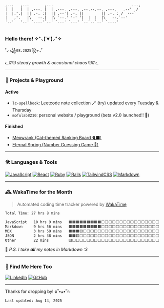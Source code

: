 <!-- ASCII header for fun! -->
<!-- URL: http://patorjk.com/software/taag/ -->
```
                                                               
,--.   ,--.       ,--.                                    .--, 
|  |   |  | ,---. |  | ,---. ,---. ,--,--,--. ,---.   .--'  /  
|  |.'.|  || .-. :|  || .--'| .-. ||        || .-. : /  ---`   
|   ,'.   |\   --.|  |\ `--.' '-' '|  |  |  |\   --.`--'       
'--'   '--' `----'`--' `---' `---' `--`--`--' `----'           
                                                               
```
### Hello there! ✧⁺⸜(˙▾˙)⸝⁺✧

˚₊‧꧁`08.2025`꧂‧₊˚

ᓚᘏᗢ _steady growth & occasional chaos_ ᗢᘏᓚ


---


### 🧶 Projects & Playground

#### Active

- `lc-spellbook`: Leetcode note collection 🪄 (try) updated every Tuesday & Thursday
- `mofulab8210`: personal website / playground (beta v2.0 launched!! 🎉)
<!-- - `mofulab-reactjs`: Practicing React components (JSX only for now!) -->

#### Finished

- [Meowrank (Cat-themed Ranking Board 🐈‍⬛)](https://meowrank.netlify.app/)
- [Eternal Spring (Number Guessing Game 🎲)](https://eternal-spring.netlify.app/)


---


### 🛠 Languages & Tools

[![JavaScript](https://img.shields.io/badge/JavaScript-F7DF1E?style=flat&logo=javascript&logoColor=black)]()
[![React](https://img.shields.io/badge/React-20232A?style=flat&logo=react&logoColor=61DAFB)]()
[![Ruby](https://img.shields.io/badge/Ruby-red?style=flat&logo=ruby&logoColor=white)]()
[![Rails](https://img.shields.io/badge/Rails-cc0000?style=flat&logo=rubyonrails&logoColor=white)]()
[![TailwindCSS](https://img.shields.io/badge/TailwindCSS-06B6D4?style=flat&logo=tailwindcss&logoColor=white)]()
[![Markdown](https://img.shields.io/badge/Markdown-000000?style=flat&logo=markdown&logoColor=white)]()


---


### 🕰️ WakaTime for the Month

> Automated coding time tracker powered by [WakaTime](https://wakatime.com)

<!--START_SECTION:waka-->

```txt
Total Time: 27 hrs 8 mins

JavaScript   10 hrs 9 mins   🟧🟧🟧🟧🟧🟧🟧🟧🟧⬜⬜⬜⬜⬜⬜⬜⬜⬜⬜⬜⬜⬜⬜⬜⬜   36.93 %
Markdown     9 hrs 56 mins   🟧🟧🟧🟧🟧🟧🟧🟧🟧⬜⬜⬜⬜⬜⬜⬜⬜⬜⬜⬜⬜⬜⬜⬜⬜   36.11 %
MDX          3 hrs 59 mins   🟧🟧🟧🟨⬜⬜⬜⬜⬜⬜⬜⬜⬜⬜⬜⬜⬜⬜⬜⬜⬜⬜⬜⬜⬜   14.48 %
JSON         2 hrs 38 mins   🟧🟧🟨⬜⬜⬜⬜⬜⬜⬜⬜⬜⬜⬜⬜⬜⬜⬜⬜⬜⬜⬜⬜⬜⬜   09.62 %
Other        22 mins         🟨⬜⬜⬜⬜⬜⬜⬜⬜⬜⬜⬜⬜⬜⬜⬜⬜⬜⬜⬜⬜⬜⬜⬜⬜   01.38 %
```

<!--END_SECTION:waka-->

💬 _P.S. I take **all** my notes in Markdown :3_


---


### 🐾 Find Me Here Too

[![LinkedIn](https://img.shields.io/badge/LinkedIn-0A66C2?style=flat&logo=linkedin&logoColor=white)](https://www.linkedin.com/in/yjie28)
[![GitHub](https://img.shields.io/badge/GitHub-181717?style=flat&logo=github&logoColor=white)](https://github.com/yjie28 "Old GitHub – some archived projects from before 2022")


---


Thanks for dropping by! ฅ՞•ﻌ•՞ฅ

`Last updated: Aug 14, 2025`
